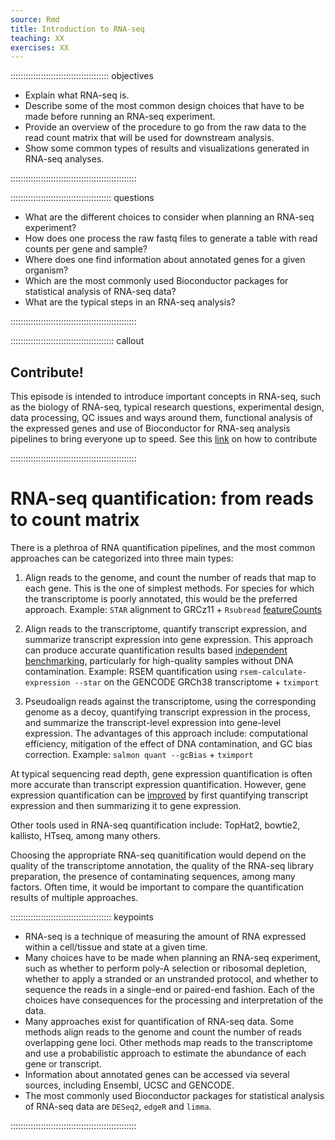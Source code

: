 ```yaml
---
source: Rmd
title: Introduction to RNA-seq
teaching: XX
exercises: XX
---
```




::::::::::::::::::::::::::::::::::::::: objectives

- Explain what RNA-seq is.
- Describe some of the most common design choices that have to be made before running an RNA-seq experiment.
- Provide an overview of the procedure to go from the raw data to the read count matrix that will be used for downstream analysis.
- Show some common types of results and visualizations generated in RNA-seq analyses.

::::::::::::::::::::::::::::::::::::::::::::::::::

:::::::::::::::::::::::::::::::::::::::: questions

- What are the different choices to consider when planning an RNA-seq experiment? 
- How does one process the raw fastq files to generate a table with read counts per gene and sample?
- Where does one find information about annotated genes for a given organism?
- Which are the most commonly used Bioconductor packages for statistical analysis of RNA-seq data?
- What are the typical steps in an RNA-seq analysis?


::::::::::::::::::::::::::::::::::::::::::::::::::

:::::::::::::::::::::::::::::::::::::::::  callout

## Contribute!

This episode is intended to introduce important concepts in RNA-seq, such as the biology of RNA-seq, typical research questions, experimental design,  data processing, QC issues and ways around them, functional analysis of the expressed genes and use of Bioconductor for RNA-seq analysis pipelines to bring everyone up to speed.  See this [link](https://docs.google.com/document/d/12hUqVo2MhgYH9IT8ShJKSZgeMLzjeUh2EKdxM_siWwM/edit#) on how to contribute


::::::::::::::::::::::::::::::::::::::::::::::::::


# RNA-seq quantification: from reads to count matrix

There is a plethroa of RNA quantification pipelines, and the most common approaches can be categorized into three main types:

1. Align reads to the genome, and count the number of reads that map to each gene.
   This is the one of simplest methods. For species for which the transcriptome is poorly annotated, this would be the preferred approach.
   Example: `STAR` alignment to GRCz11 + `Rsubread` [featureCounts](https://doi.org/10.1093%2Fnar%2Fgkz114)

2. Align reads to the transcriptome, quantify transcript expression, and summarize transcript expression into gene expression.
   This approach can produce accurate quantification results based [independent benchmarking](https://doi.org/10.1186/s13059-016-0940-1), 
   particularly for high-quality samples without DNA contamination.
   Example: RSEM quantification using `rsem-calculate-expression --star` on the GENCODE GRCh38 transcriptome + `tximport`

3. Pseudoalign reads against the transcriptome, using the corresponding genome as a decoy, quantifying transcript expression in the process, 
   and summarize the transcript-level expression into gene-level expression.
   The advantages of this approach include: computational efficiency, mitigation of the effect of DNA contamination, and GC bias correction.
   Example: `salmon quant --gcBias` + `tximport`
   
At typical sequencing read depth, gene expression quantification is often more accurate than transcript expression quantification.
However, gene expression quantification can be [improved](https://doi.org/10.12688/f1000research.7563.1)
by first quantifying transcript expression and then summarizing it to gene expression.

Other tools used in RNA-seq quantification include: TopHat2, bowtie2, kallisto, HTseq, among many others.

Choosing the appropriate RNA-seq quanitification would depend on the quality of the transcriptome annotation,
the quality of the RNA-seq library preparation, the presence of contaminating sequences, among many factors.
Often time, it would be important to compare the quantification results of multiple approaches.


:::::::::::::::::::::::::::::::::::::::: keypoints

- RNA-seq is a technique of measuring the amount of RNA expressed within a cell/tissue and state at a given time.
- Many choices have to be made when planning an RNA-seq experiment, such as whether to perform poly-A selection or ribosomal depletion, whether to apply a stranded or an unstranded protocol, and whether to sequence the reads in a single-end or paired-end fashion. Each of the choices have consequences for the processing and interpretation of the data. 
- Many approaches exist for quantification of RNA-seq data. Some methods align reads to the genome and count the number of reads overlapping gene loci. Other methods map reads to the transcriptome and use a probabilistic approach to estimate the abundance of each gene or transcript. 
- Information about annotated genes can be accessed via several sources, including Ensembl, UCSC and GENCODE. 
- The most commonly used Bioconductor packages for statistical analysis of RNA-seq data are `DESeq2`, `edgeR` and `limma`. 


::::::::::::::::::::::::::::::::::::::::::::::::::


